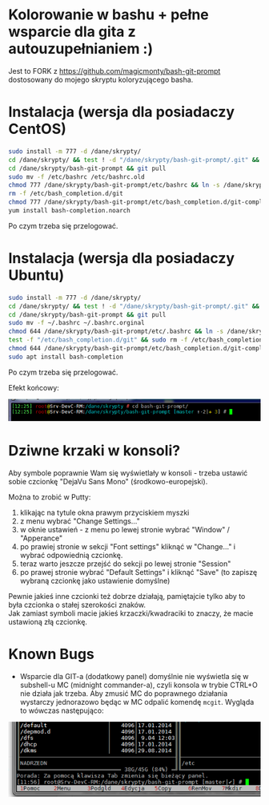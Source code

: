 # Kolorowanie w bashu + pełne wsparcie dla gita z autouzupełnianiem :)

Jest to FORK z https://github.com/magicmonty/bash-git-prompt dostosowany do mojego skryptu koloryzującego basha.  

# Instalacja (wersja dla posiadaczy CentOS)

```sh
sudo install -m 777 -d /dane/skrypty/
cd /dane/skrypty/ && test ! -d "/dane/skrypty/bash-git-prompt/.git" && git clone https://github.com/mrygiel/bash-git-prompt.git 
cd /dane/skrypty/bash-git-prompt && git pull
sudo mv -f /etc/bashrc /etc/bashrc.old
chmod 777 /dane/skrypty/bash-git-prompt/etc/bashrc && ln -s /dane/skrypty/bash-git-prompt/etc/bashrc /etc/bashrc
rm -f /etc/bash_completion.d/git
chmod 777 /dane/skrypty/bash-git-prompt/etc/bash_completion.d/git-completion.bash && ln -s /dane/skrypty/bash-git-prompt/etc/bash_completion.d/git-completion.bash /etc/bash_completion.d/git
yum install bash-completion.noarch
```

Po czym trzeba się przelogować.

# Instalacja (wersja dla posiadaczy Ubuntu)

```sh
sudo install -m 777 -d /dane/skrypty/
cd /dane/skrypty/ && test ! -d "/dane/skrypty/bash-git-prompt/.git" && git clone https://github.com/mrygiel/bash-git-prompt.git 
cd /dane/skrypty/bash-git-prompt && git pull
sudo mv -f ~/.bashrc ~/.bashrc.orginal
chmod 644 /dane/skrypty/bash-git-prompt/etc/.bashrc && ln -s /dane/skrypty/bash-git-prompt/etc/.bashrc ~/.bashrc
test -f "/etc/bash_completion.d/git" && sudo rm -f /etc/bash_completion.d/git
chmod 644 /dane/skrypty/bash-git-prompt/etc/bash_completion.d/git-completion.bash && sudo ln -s /dane/skrypty/bash-git-prompt/etc/bash_completion.d/git-completion.bash /etc/bash_completion.d/git
sudo apt install bash-completion
```

Po czym trzeba się przelogować.

Efekt końcowy:

![Example prompt](git-bash-rm-screenshot.png)


# Dziwne krzaki w konsoli?
Aby symbole poprawnie Wam się wyświetlały w konsoli - trzeba ustawić sobie czcionkę "DejaVu Sans Mono" (środkowo-europejski).

Można to zrobić w Putty:   
1) klikając na tytule okna prawym przyciskiem myszki   
2) z menu wybrać "Change Settings..."  
3) w oknie ustawień - z menu po lewej stronie wybrać "Window" / "Apperance"   
4) po prawiej stronie w sekcji "Font settings" kliknąć w "Change..." i wybrać odpowiednią czcionkę.  
5) teraz warto jeszcze przejść do sekcji po lewej stronie "Session"  
6) po prawej stronie wybrać "Default Settings" i kliknąć "Save" (to zapiszę wybraną czcionkę jako ustawienie domyślne)

Pewnie jakieś inne czcionki też dobrze działają, pamiętajcie tylko aby to była czcionka o stałej szerokości znaków.  
Jak zamiast symboli macie jakieś krzaczki/kwadraciki to znaczy, że macie ustawioną złą czcionkę.


# Known Bugs
* Wsparcie dla GIT-a (dodatkowy panel) domyślnie nie wyświetla się w subshell-u MC (midnight commander-a), czyli konsola w trybie CTRL+O nie działa jak trzeba. 
Aby zmusić MC do poprawnego działania wystarczy jednorazowo będąc w MC odpalić komendę ```mcgit```. Wygląda to wówczas następująco:

![Example prompt in MC](git-bash-rm-screenshot-mc.png)
